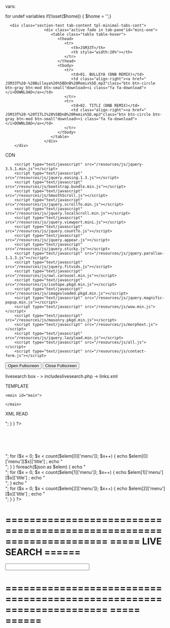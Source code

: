 
vars:

<?php
$title = "JSM33T";
$description = "JSM33T | Just a website";
$logo = "white";
$home = ' href="/" onClick="return false;" class="active" ';
$cur_stroke = "#1d978d";
$prog_color = "#1d978d";
$logo_visibility = " d-sm-block d-lg-block d-lg-block";
include $_SERVER['DOCUMENT_ROOT'] . "/includes/head.php";
?>      



for undef variables
if(!isset($home)) { $home = '';}


      <div class="section-text tab-content tpl-minimal-tabs-cont">
                     <div class="active fade in tab-pane"id="mini-one">
                        <table class="table table-hover">
                           <thead>
                              <tr>
                                 <th>JSM33T</th>
                                 <th style="width:20%"></th>
                              </tr>
                           </thead>
                           <tbody>
                              <tr>
                                 <td>01. BULLEYA (DNB REMIX)</td>
                                 <td class="align-right"><a href=" JSM33T%20-%20Bulleya%20%5BDnB%20Remix%5D.mp3"class="btn btn-circle btn-gray btn-mod btn-small"download><i class="fa fa-download"></i>DOWNLOAD</a></td>
                              </tr>
                              <tr>
                                 <td>02. TITLI (DNB REMIX)</td>
                                 <td class="align-right"><a href=" JSM33T%20-%20TITLI%20%5BDnB%20Remix%5D.mp3"class="btn btn-circle btn-gray btn-mod btn-small"download><i class="fa fa-download"></i>DOWNLOAD</a></td>
                              </tr>
                           </tbody>
                        </table>
                     </div>
        </div>










CDN

<script type="text/javascript" src="/resources/js/maincur.js"></script>    
        <script type="text/javascript" src="/resources/js/jquery-3.5.1.min.js"></script>   
        <script type="text/javascript" src="/resources/js/jquery.easing.1.3.js"></script>
        <script type="text/javascript" src="/resources/js/bootstrap.bundle.min.js"></script>        
        <script type="text/javascript" src="/resources/js/SmoothScroll.js"></script>
        <script type="text/javascript" src="/resources/js/jquery.scrollTo.min.js"></script>
        <script type="text/javascript" src="/resources/js/jquery.localScroll.min.js"></script>
        <script type="text/javascript" src="/resources/js/jquery.viewport.mini.js"></script>
        <script type="text/javascript" src="/resources/js/jquery.countTo.js"></script>
        <script type="text/javascript" src="/resources/js/jquery.appear.js"></script>
        <script type="text/javascript" src="/resources/js/jquery.sticky.js"></script>
        <script type="text/javascript" src="/resources/js/jquery.parallax-1.1.3.js"></script>
        <script type="text/javascript" src="/resources/js/jquery.fitvids.js"></script>
        <script type="text/javascript" src="/resources/js/owl.carousel.min.js"></script>
        <script type="text/javascript" src="/resources/js/isotope.pkgd.min.js"></script>
        <script type="text/javascript" src="/resources/js/imagesloaded.pkgd.min.js"></script>
        <script type="text/javascript" src="/resources/js/jquery.magnific-popup.min.js"></script>
        <script type="text/javascript" src="/resources/js/wow.min.js"></script>
        <script type="text/javascript" src="/resources/js/masonry.pkgd.min.js"></script>
        <script type="text/javascript" src="/resources/js/morphext.js"></script>
        <script type="text/javascript" src="/resources/js/jquery.lazyload.min.js"></script>
        <script type="text/javascript" src="/resources/js/all.js"></script>
        <script type="text/javascript" src="/resources/js/contact-form.js"></script>

<link rel="stylesheet" href="/resources/css/maincur.css">
        <link rel="stylesheet" href="/resources/css/bootstrap.min.css">
        <link rel="stylesheet" href="/resources/css/style.css">
        <link rel="stylesheet" href="/resources/css/style-responsive.css">
        <link rel="stylesheet" href="/resources/css/animate.min.css">
        <link rel="stylesheet" href="/resources/css/vertical-rhythm.min.css">
        <link rel="stylesheet" href="/resources/css/owl.carousel.css">
        <link rel="stylesheet" href="/resources/css/magnific-popup.css">








<!DOCTYPE html>
<html>
<head>
<meta name="viewport" content="width=device-width, initial-scale=1">
<style>




/* Style the button */
button {
  padding: 20px;
  font-size: 20px;
}
</style>
</head>
<body>




<button onclick="openFullscreen();">Open Fullscreen</button>
<button onclick="closeFullscreen();">Close Fullscreen</button>

<script>
var elem = document.documentElement;
function openFullscreen() {
  if (elem.requestFullscreen) {
    elem.requestFullscreen();
  } else if (elem.webkitRequestFullscreen) { /* Safari */
    elem.webkitRequestFullscreen();
  } else if (elem.msRequestFullscreen) { /* IE11 */
    elem.msRequestFullscreen();
  }
}

function closeFullscreen() {
  if (document.exitFullscreen) {
    document.exitFullscreen();
  } else if (document.webkitExitFullscreen) { /* Safari */
    document.webkitExitFullscreen();
  } else if (document.msExitFullscreen) { /* IE11 */
    document.msExitFullscreen();
  }
}
</script>



</body>
</html>




<?php 
                    

switch( $_GET['lnk']){ 
	case "one": 
	echo "one";
    break; 
    case "two": 
    echo "two";
    break; 
    default: 
    echo "Design default";
    } 
?>




livesearch box - > includeslivesearch.php -> links.xml



 TEMPLATE    

<?php
$title = "Home";
$description = "Basic flex stuffs and all";
$logo = "black";
$home = "active";
include $_SERVER['DOCUMENT_ROOT'] . "/includes/head.php";
?>  


    <main id="main">

    </main>

            
<?php
include $_SERVER['DOCUMENT_ROOT'] . "/includes/foot.php";
?>




XML READ

<?php
$path = $_SERVER['DOCUMENT_ROOT'] . "/database/testimonials.xml";
$xmlfile = file_get_contents($path);
$new = simplexml_load_string($xmlfile);
$con = json_encode($new);
$json = json_decode($con, true);
//print_r($con);  
foreach($json as $elem)  
{
    for ($x = 0; $x < count($elem); $x++) 
    {
        echo $elem[$x]['title'] . "&nbsp;&nbsp;&nbsp;&nbsp;". $elem[$x]['author'] ;
        echo "<br>";
    }
}
  
?>
<br>
<br><br><br><br><br>

<?php
$path = $_SERVER['DOCUMENT_ROOT'] . "/database/discography.xml";
$xmlfile = file_get_contents($path);
$new = simplexml_load_string($xmlfile);
$con = json_encode($new);
$json = json_decode($con, true);
 
foreach($json as $elem)  
{
    echo "<br>";
    for ($x = 0; $x < count($elem[0]['menu']); $x++) 
    {
        echo $elem[0]['menu'][$x]['title']  ;
        echo "<br>";
    }
}
foreach($json as $elem)  
{

    echo "<br>";
    for ($x = 0; $x  < count($elem[1]['menu']); $x++) 
    {
        echo $elem[1]['menu'][$x]['title']  ;
        echo "<br>";
    }
    echo "<br>";
    for ($x = 0; $x  < count($elem[2]['menu']); $x++) 
    {
        echo $elem[2]['menu'][$x]['title']  ;
        echo "<br>";
    }
}
  
?>


=====================================================================
=====                       LIVE SEARCH                        ======
=====================================================================


<html>
<head>
<script>
function showResult(str) {
  if (str.length==0) {
    document.getElementById("livesearch").innerHTML="";
    document.getElementById("livesearch").style.border="0px";
    return;
  }
  var xmlhttp=new XMLHttpRequest();
  xmlhttp.onreadystatechange=function() {
    if (this.readyState==4 && this.status==200) {
      document.getElementById("livesearch").innerHTML=this.responseText;
      document.getElementById("livesearch").style.border="1px solid #A5ACB2";
    }
  }
  xmlhttp.open("GET","/includes/livesearch.php?q="+str,true);
  xmlhttp.send();
}
</script>
</head>
<body>

<form>
<input type="text" size="30" onkeyup="showResult(this.value)">
<div id="livesearch"></div>
</form>

</body>
</html>

=====================================================================
=====                                                          ======
=====================================================================